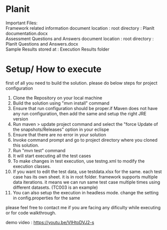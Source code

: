 # Planit

Important Files:</br>
Framework related information document location : root directory : PlanIt documentation.docx </br>
Assessment Questions and Answers document location : root directory : PlanIt Questions and Answers.docx</br>
Sample Results stored at : Execution Results folder</br>


# Setup/ How to execute

first of all you need to build the solution. please do below steps for project configuration

1) Clone the Repository on your local machine
2) Build the solution using "mvn install" command
3) Ensure that run configuration should be proper.if Maven does not have any run configuration, then add the same and setup the right JRE version
4) Run maven > update project command and select the "force Update of the snapshots/Releases" option in your eclispe
5) Ensure that there are no error in your solution
6) Invoke command prompt and go to project directory where you cloned this solution.
7) Run "mvn test" command
8) It will start executing all the test cases
9) To make changes in test execution, use testng.xml to modify the execution classes.
10) If you want to edit the test data, use testdata.xlsx for the same. each test case has its own sheet. it is in root folder. framework supports multiple data iterations. it means we can run same test case multiple times using different datasets. (TC003 is an example)
11) You can also setup the execution in headless mode. change the setting in config.properties for the same

please feel free to contact me if you are facing any dificulty while executing or for code walkthrough.

demo video : https://youtu.be/VIHtoDVJ2-s
